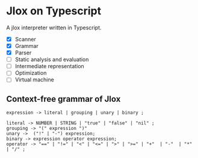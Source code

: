# Jlox on Typescript

A jlox interpreter written in Typescript.

-   [x] Scanner
-   [x] Grammar
-   [x] Parser
-   [ ] Static analysis and evaluation
-   [ ] Intermediate representation
-   [ ] Optimization
-   [ ] Virtual machine

## Context-free grammar of Jlox

```
expression -> literal | grouping | unary | binary ;

literal -> NUMBER | STRING | "true" | "false" | "nil" ;
grouping -> "(" expression ")"
unary ->  ("!" | "-") expression;
binary -> expression operator expression;
operator -> "==" | "!=" | "<" | "<=" | ">" | ">=" | "+"  | "-"  | "*" | "/" ;
```
